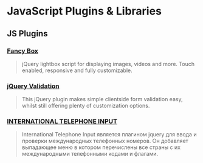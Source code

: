 # JavaScript Plugins & Libraries

## JS Plugins

### [Fancy Box](http://fancyapps.com)
> jQuery lightbox script for displaying images, videos and more.
Touch enabled, responsive and fully customizable.

### [jQuery Validation](https://jqueryvalidation.org)
> This jQuery plugin makes simple clientside form validation easy, whilst still offering plenty of customization options.

### [INTERNATIONAL TELEPHONE INPUT](http://websketches.ru/plugins/international-telephone-input)
> International Telephone Input является плагином jquery для ввода и проверки международных телефонных номеров. Он добавляет выпадающее меню в котором перечислены все страны с их международными телефонными кодами и флагами.
